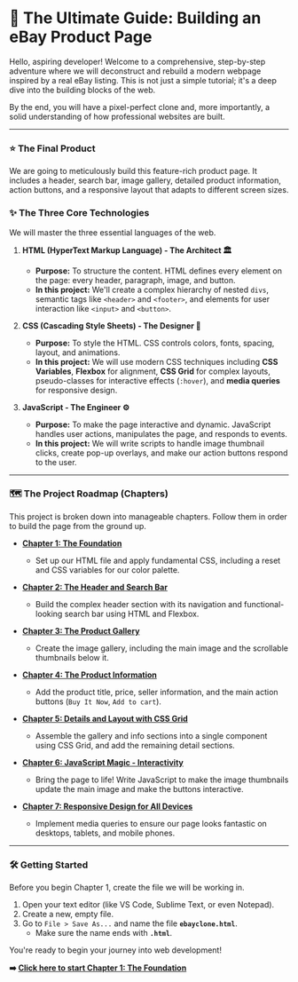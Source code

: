 # 🎨 The Ultimate Guide: Building an eBay Product Page

Hello, aspiring developer! Welcome to a comprehensive, step-by-step adventure where we will deconstruct and rebuild a modern webpage inspired by a real eBay listing. This is not just a simple tutorial; it's a deep dive into the building blocks of the web.

By the end, you will have a pixel-perfect clone and, more importantly, a solid understanding of how professional websites are built.

---

### ⭐ The Final Product

We are going to meticulously build this feature-rich product page. It includes a header, search bar, image gallery, detailed product information, action buttons, and a responsive layout that adapts to different screen sizes.

### ✨ The Three Core Technologies

We will master the three essential languages of the web.

1.  **HTML (HyperText Markup Language) - The Architect 🏛️**

    - **Purpose:** To structure the content. HTML defines every element on the page: every header, paragraph, image, and button.
    - **In this project:** We'll create a complex hierarchy of nested `divs`, semantic tags like `<header>` and `<footer>`, and elements for user interaction like `<input>` and `<button>`.

2.  **CSS (Cascading Style Sheets) - The Designer 🎨**

    - **Purpose:** To style the HTML. CSS controls colors, fonts, spacing, layout, and animations.
    - **In this project:** We will use modern CSS techniques including **CSS Variables**, **Flexbox** for alignment, **CSS Grid** for complex layouts, pseudo-classes for interactive effects (`:hover`), and **media queries** for responsive design.

3.  **JavaScript - The Engineer ⚙️**
    - **Purpose:** To make the page interactive and dynamic. JavaScript handles user actions, manipulates the page, and responds to events.
    - **In this project:** We will write scripts to handle image thumbnail clicks, create pop-up overlays, and make our action buttons respond to the user.

---

### 🗺️ The Project Roadmap (Chapters)

This project is broken down into manageable chapters. Follow them in order to build the page from the ground up.

- **[Chapter 1: The Foundation](./chapter-1-foundation.md)**

  - Set up our HTML file and apply fundamental CSS, including a reset and CSS variables for our color palette.

- **[Chapter 2: The Header and Search Bar](./chapter-2-header-and-search.md)**

  - Build the complex header section with its navigation and functional-looking search bar using HTML and Flexbox.

- **[Chapter 3: The Product Gallery](./chapter-3-product-gallery.md)**

  - Create the image gallery, including the main image and the scrollable thumbnails below it.

- **[Chapter 4: The Product Information](./chapter-4-product-info.md)**

  - Add the product title, price, seller information, and the main action buttons (`Buy It Now`, `Add to cart`).

- **[Chapter 5: Details and Layout with CSS Grid](./chapter-5-details-and-layout.md)**

  - Assemble the gallery and info sections into a single component using CSS Grid, and add the remaining detail sections.

- **[Chapter 6: JavaScript Magic - Interactivity](./chapter-6-javascript-magic.md)**

  - Bring the page to life! Write JavaScript to make the image thumbnails update the main image and make the buttons interactive.

- **[Chapter 7: Responsive Design for All Devices](./chapter-7-responsive-design.md)**
  - Implement media queries to ensure our page looks fantastic on desktops, tablets, and mobile phones.

---

### 🛠️ Getting Started

Before you begin Chapter 1, create the file we will be working in.

1.  Open your text editor (like VS Code, Sublime Text, or even Notepad).
2.  Create a new, empty file.
3.  Go to `File > Save As...` and name the file **`ebayclone.html`**.
    - Make sure the name ends with **`.html`**.

You're ready to begin your journey into web development!

**➡️ [Click here to start Chapter 1: The Foundation](./chapter-1-foundation.md)**
